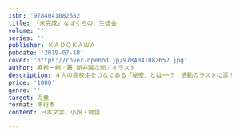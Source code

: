 ```yaml
---
isbn: '9784041082652'
title: 「未完成」なぼくらの、生徒会
volume: ''
series: ''
publisher: ＫＡＤＯＫＡＷＡ
pubdate: '2019-07-18'
cover: 'https://cover.openbd.jp/9784041082652.jpg'
author: 麻希一樹／著 新井陽次郎／イラスト
description: ４人の高校生をつなぐある「秘密」とは──？　感動のラストに涙！
price: '1000'
genre: ''
target: 児童
format: 単行本
content: 日本文学、小説・物語

---
```

